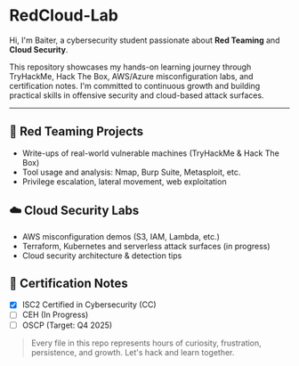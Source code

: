 # RedCloud-Lab
Hi, I'm Baiter, a cybersecurity student passionate about **Red Teaming** and **Cloud Security**.

This repository showcases my hands-on learning journey through TryHackMe, Hack The Box, AWS/Azure misconfiguration labs, and certification notes. I'm committed to continuous growth and building practical skills in offensive security and cloud-based attack surfaces.

---

## 🔴 Red Teaming Projects
- Write-ups of real-world vulnerable machines (TryHackMe & Hack The Box)
- Tool usage and analysis: Nmap, Burp Suite, Metasploit, etc.
- Privilege escalation, lateral movement, web exploitation

## ☁️ Cloud Security Labs
- AWS misconfiguration demos (S3, IAM, Lambda, etc.)
- Terraform, Kubernetes and serverless attack surfaces (in progress)
- Cloud security architecture & detection tips

## 🧠 Certification Notes
- [x] ISC2 Certified in Cybersecurity (CC)
- [ ] CEH (In Progress)
- [ ] OSCP (Target: Q4 2025)

> Every file in this repo represents hours of curiosity, frustration, persistence, and growth. Let's hack and learn together.
